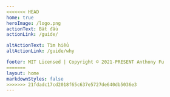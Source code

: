 ```yaml
---
<<<<<<< HEAD
home: true
heroImage: /logo.png
actionText: Bắt đầu
actionLink: /guide/

altActionText: Tìm hiểu
altActionLink: /guide/why

footer: MIT Licensed | Copyright © 2021-PRESENT Anthony Fu
=======
layout: home
markdownStyles: false
>>>>>>> 21fdadc17cd2018f65c637e5727de640db5036e3
---
```


<LandingPage />
